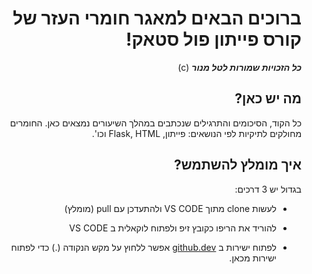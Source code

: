 
<div dir="rtl">
  
# ברוכים הבאים למאגר חומרי העזר של קורס פייתון פול סטאק!
***כל הזכויות שמורות לטל מנור*** (c)
  
## מה יש כאן?

כל הקוד, הסיכומים והתרגילים שנכתבים במהלך השיעורים נמצאים כאן. החומרים מחולקים לתיקיות לפי הנושאים: פייתון, Flask, HTML וכו'.

## איך מומלץ להשתמש?

בגדול יש 3 דרכים:

- לעשות clone מתוך VS CODE ולהתעדכן עם pull (מומלץ)

- להוריד את הריפו כקובץ זיפ ולפתוח לוקאלית ב VS CODE

- לפתוח ישירות ב [github.dev](url) אפשר ללחוץ על מקש הנקודה (.) כדי לפתוח ישירות מכאן.
  </div>
